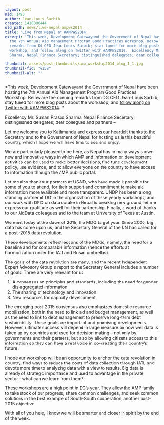 ```yaml
---
layout: post
nid: 1493
author: Jean-Louis Sarbib
created: 1418396444
old_path: news/live-nepal-ampws2014
title: 'Live from Nepal at #AMPWS2014'
excerpt: 'This week, Development Gatewayand the Government of Nepal have been hosting
  the 7th Annual Aid Management Program Good Practices Workshop. Below are the opening
  remarks from DG CEO Jean-Louis Sarbib; stay tuned for more blog posts about the
  workshop, and follow along on Twitter with #AMPWS2014.  Excellency Mr. Suman Prasad
  Sharma, Nepal Finance Secretary; distinguished delegates; dear collegues and partners
  –'
thumbnail: assets/post-thumbnails/amp_workshop2014_blog_1_1.jpg
thumbnail-fid: "6158"
thumbnail-alt: ""
---
```


*This week, Development Gatewayand the Government of Nepal have been hosting the 7th Annual Aid Management Program Good Practices Workshop. Below are the opening remarks from DG CEO Jean-Louis Sarbib; stay tuned for more blog posts about the workshop, and [follow along on Twitter with #AMPWS2014](https://twitter.com/search?q=%23AMPWS2014).  *

Excellency Mr. Suman Prasad Sharma, Nepal Finance Secretary; distinguished delegates; dear collegues and partners –

Let me welcome you to Kathmandu and express our heartfelt thanks to the Secretary and to the Government of Nepal for hosting us in this beautiful country, which I hope we will have time to see and enjoy.

We are particularly pleased to be here, as Nepal has in many ways shown new and innovative ways in which AMP and information on development activities can be used to make better decisions, fine tune development policy, use evidence, and to allow everyone on the country to have access to information through the AMP public portal.

Let me also thank our partners at USAID, who have made it possible for some of you to attend, for their support and commitment to make aid information more available and more transparent. UNDP has been a long standing partner of DG in the organization of these yearly workshops, and our work with DFID on data uptake in Nepal is breaking new ground; let me express our gratitude as well for their partnership. Finally, a word of thanks to our AidData colleagues and to the team at University of Texas at Austin.

We meet today at the dawn of 2015, the MDG target year. Since 2000, big data has come upon us, and the Secretary General of the UN has called for a post -2015 data revolution.

These developments reflect lessons of the MDGs; namely, the need for a baseline and for comparable information (hence the efforts at harmonization under the IATI and Busan umbrellas). 

The goals of the data revolution are many, and the recent Independent Expert Advosory Group's report to the Secretary General includes a number of goals. Three are very relevant for us:

1. A consensus on principles and standards, including the need for gender dis-aggregated information
2. The sharing of technology and innovation
3. New resources for capacity development

The emerging post-2015 consensus also emphasizes domestic resource mobilization, both in the need to link aid and budget management, as well as the need to link to debt management to preserve long-term debt sustainability. These goals are important and promising developments. However, ultimate success will depend in large measure on how well data is taken up by countries and used for decision making – not only by governments and their partners, but also by allowing citizens access to this information so they can have a real voice in co-creating their country’s future.

I hope our workshop will be an opportunity to anchor the data revolution in country; find ways to reduce the costs of data collection through IATI; and devote more time to analyzing data with a view to results. Big data is already of strategic importance and used to advantage in the private sector – what can we learn from them?

These workshops are a high point in DG’s year. They allow the AMP family to take stock of our progress, share common challenges, and seek common solutions in the best example of South-South cooperation, another post-2015 objective.

With all of you here, I know we will be smarter and closer in spirit by the end of the week.
